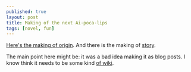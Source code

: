 ```yaml
---
published: true
layout: post
title: Making of the next Ai-poca-lips
tags: [novel, fun]
---
```


[Here's the making of origin](http://talk.cregox.com/t/to-openai-questions-from-an-arrogant-prick/7783/3). And there is the making of [story](https://github.com/cauerego/cauerego.github.io/wiki/a-novel-about-the-other-novel).

The main point here might be: it was a bad idea making it as blog posts. I know think it needs to be some kind [of wiki](https://github.com/cauerego/cauerego.github.io/wiki/a-novel).
